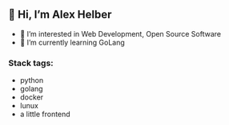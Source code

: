 ## 👋 Hi, I’m Alex Helber
- 👀 I’m interested in Web Development, Open Source Software
- 🌱 I’m currently learning GoLang

### Stack tags:

- python
- golang
- docker
- lunux
- a little frontend


<!---
hel8er/hel8er is a ✨ special ✨ repository because its `README.md` (this file) appears on your GitHub profile.
You can click the Preview link to take a look at your changes.
--->
